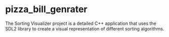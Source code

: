 # pizza_bill_genrater
The Sorting Visualizer project is a detailed C++ application that uses the SDL2 library to create a visual representation of different sorting algorithms.
